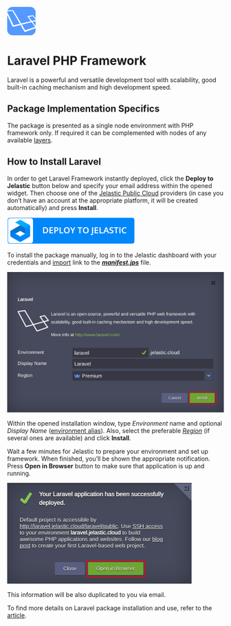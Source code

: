 ![Logo](images/logo-new.png)

# Laravel PHP Framework

Laravel is a powerful and versatile development tool with scalability, good built-in caching mechanism and high development speed.

## Package Implementation Specifics

The package is presented as a single node environment with PHP framework only. If required it can be complemented with nodes of any available [layers](https://docs.jelastic.com/jelastic-basic-hosting-concepts#layer).

## How to Install Laravel

In order to get Laravel Framework instantly deployed, click the **Deploy to Jelastic** button below and specify your email address within the opened widget. Then choose one of the [Jelastic Public Cloud](https://jelastic.cloud) providers (in case you don’t have an account at the appropriate platform, it will be created automatically) and press **Install**.

[![Deploy](https://github.com/jelastic-jps/git-push-deploy/raw/master/images/deploy-to-jelastic.png)](https://jelastic.com/install-application/?manifest=https://raw.githubusercontent.com/jelastic-jps/laravel/master/manifest.jps)

To install the package manually, log in to the Jelastic dashboard with your credentials and [import](https://docs.jelastic.com/environment-import) link to the [**_manifest.jps_**](https://raw.githubusercontent.com/jelastic-jps/laravel/master/manifest.jps) file.

![laravel-installation](images/install.png)

Within the opened installation window, type *Environment* name and optional *Display Name* ([environment alias](https://docs.jelastic.com/environment-aliases)). Also, select the preferable [*Region*](https://docs.jelastic.com/environment-regions) (if several ones are available) and click **Install**.

Wait a few minutes for Jelastic to prepare your environment and set up framework. When finished, you’ll be shown the appropriate notification. Press **Open in Browser** button to make sure that application is up and running. 

![laravel-success](images/success.png)

This information will be also duplicated to you via email.

To find more details on Laravel package installation and use, refer to the [article](http://blog.jelastic.com/.../).

